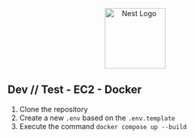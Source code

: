 <p align="center">
  <a href="http://nestjs.com/" target="blank"><img src="https://nestjs.com/img/logo-small.svg" width="120" alt="Nest Logo" /></a>
</p>

## Dev // Test - EC2 - Docker

1. Clone the repository
2. Create a new `.env` based on the `.env.template`
3. Execute the command `docker compose up --build`
